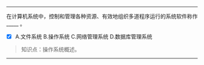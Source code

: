 ---
在计算机系统中，控制和管理各种资源、有效地组织多道程序运行的系统软件称作_____ 。
- [x] A.文件系统 B.操作系统 C.网络管理系统 D.数据库管理系统

> 知识点：操作系统概述。

---